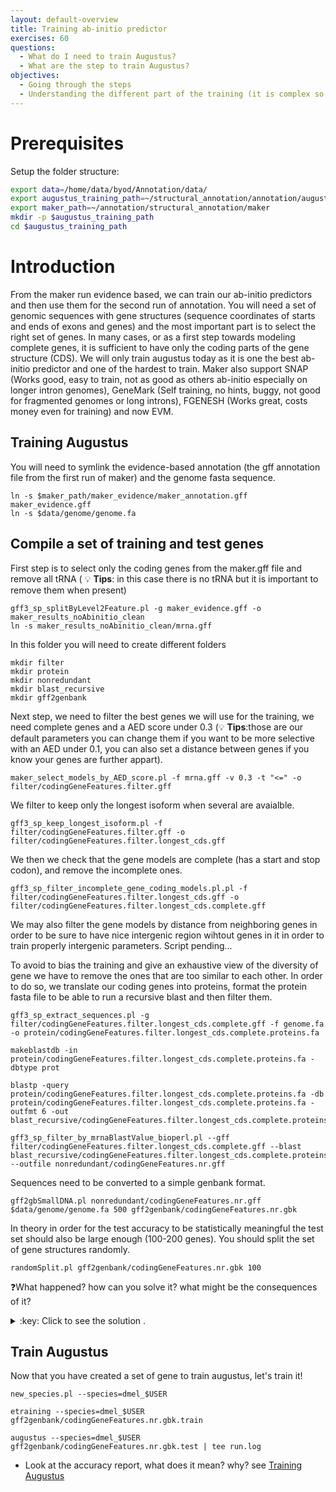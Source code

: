 ```yaml
---
layout: default-overview
title: Training ab-initio predictor
exercises: 60
questions:
  - What do I need to train Augustus?
  - What are the step to train Augustus?
objectives:
  - Going through the steps
  - Understanding the different part of the training (it is complex so take your time!)
---
```


# Prerequisites

Setup the folder structure:

```bash
export data=/home/data/byod/Annotation/data/
export augustus_training_path=~/structural_annotation/annotation/augustus_training
export maker_path=~/annotation/structural_annotation/maker
mkdir -p $augustus_training_path
cd $augustus_training_path
```

# Introduction

From the maker run evidence based, we can train our ab-initio predictors and then use them for the second run of annotation.
You will need a set of genomic sequences with gene structures (sequence coordinates of starts and ends of exons and genes) and the most important part is to select the right set of genes.
In many cases, or as a first step towards modeling complete genes, it is sufficient to have only the coding parts of the gene structure (CDS).
We will only train augustus today as it is one the best ab-initio predictor and one of the hardest to train.
Maker also support SNAP (Works good, easy to train, not as good as others ab-initio especially on longer intron genomes), GeneMark (Self training, no hints, buggy, not good for fragmented genomes or long introns), FGENESH (Works great, costs money even for training) and now EVM.


## Training Augustus

You will need to symlink the evidence-based annotation (the gff annotation file from the first run of maker) and the genome fasta sequence.
```
ln -s $maker_path/maker_evidence/maker_annotation.gff maker_evidence.gff
ln -s $data/genome/genome.fa
```
## Compile a set of training and test genes

First step is to select only the coding genes from the maker.gff file and remove all tRNA ( :bulb: **Tips**: in this case there is no tRNA but it is important to remove them when present)
```
gff3_sp_splitByLevel2Feature.pl -g maker_evidence.gff -o maker_results_noAbinitio_clean
ln -s maker_results_noAbinitio_clean/mrna.gff
```
In this folder you will need to create different folders
```
mkdir filter  
mkdir protein  
mkdir nonredundant  
mkdir blast_recursive  
mkdir gff2genbank  
```
Next step, we need to filter the best genes we will use for the training, we need complete genes and a AED score under 0.3 (:bulb: **Tips**:those are our default parameters you can change them if you want to be more selective with an AED under 0.1, you can also set a distance between genes if you know your genes are further appart).

```
maker_select_models_by_AED_score.pl -f mrna.gff -v 0.3 -t "<=" -o filter/codingGeneFeatures.filter.gff
```

We filter to keep only the longest isoform when several are avaialble. 
```
gff3_sp_keep_longest_isoform.pl -f filter/codingGeneFeatures.filter.gff -o filter/codingGeneFeatures.filter.longest_cds.gff
```

We then we check that the gene models are complete (has a start and stop codon), and remove the incomplete ones.
```
gff3_sp_filter_incomplete_gene_coding_models.pl.pl -f filter/codingGeneFeatures.filter.longest_cds.gff -o filter/codingGeneFeatures.filter.longest_cds.complete.gff
```

We may also filter the gene models by distance from neighboring genes in order to be sure to have nice intergenic region wihtout genes in it in order to train properly intergenic parameters. Script pending...

To avoid to bias the training and give an exhaustive view of the diversity of gene we have to remove the ones that are too similar to each other. In order to do so, we translate our coding genes into proteins, format the protein fasta file to be able to run a recursive blast and then filter them.

```
gff3_sp_extract_sequences.pl -g filter/codingGeneFeatures.filter.longest_cds.complete.gff -f genome.fa -o protein/codingGeneFeatures.filter.longest_cds.complete.proteins.fa

makeblastdb -in protein/codingGeneFeatures.filter.longest_cds.complete.proteins.fa -dbtype prot  

blastp -query protein/codingGeneFeatures.filter.longest_cds.complete.proteins.fa -db protein/codingGeneFeatures.filter.longest_cds.complete.proteins.fa -outfmt 6 -out blast_recursive/codingGeneFeatures.filter.longest_cds.complete.proteins.fa.blast_recursive

gff3_sp_filter_by_mrnaBlastValue_bioperl.pl --gff filter/codingGeneFeatures.filter.longest_cds.complete.gff --blast blast_recursive/codingGeneFeatures.filter.longest_cds.complete.proteins.fa.blast_recursive --outfile nonredundant/codingGeneFeatures.nr.gff
```

Sequences need to be converted to a simple genbank format.
```
gff2gbSmallDNA.pl nonredundant/codingGeneFeatures.nr.gff $data/genome/genome.fa 500 gff2genbank/codingGeneFeatures.nr.gbk
```

In theory in order for the test accuracy to be statistically meaningful the test set should also be large enough (100-200 genes).
You should split the set of gene structures randomly.
```
randomSplit.pl gff2genbank/codingGeneFeatures.nr.gbk 100
```
:question:What happened? how can you solve it? what might be the consequences of it?

<details>
<summary>:key: Click to see the solution .</summary>
There are not 100 genes in the file, because we are using only the chr4 of drosophila.
The training will probably not be good!
</details>

## Train Augustus

Now that you have created a set of gene to train augustus, let's train it!

```
new_species.pl --species=dmel_$USER

etraining --species=dmel_$USER gff2genbank/codingGeneFeatures.nr.gbk.train

augustus --species=dmel_$USER gff2genbank/codingGeneFeatures.nr.gbk.test | tee run.log 
```
- Look at the accuracy report, what does it mean? why? see [Training Augustus](http://www.vcru.wisc.edu/simonlab/bioinformatics/programs/augustus/docs/tutorial2015/training.html)
